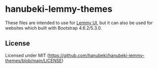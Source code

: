 # hanubeki-lemmy-themes
These files are intended to use for [Lemmy UI](https://github.com/LemmyNet/lemmy-ui), but it can also be used for websites which built with Bootstrap 4.6.2/5.3.0.

## License
Licensed under MIT (https://github.com/hanubeki/hanubeki-lemmy-themes/blob/main/LICENSE)

